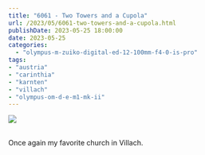 ```yaml
---
title: "6061 - Two Towers and a Cupola"
url: /2023/05/6061-two-towers-and-a-cupola.html
publishDate: 2023-05-25 18:00:00
date: 2023-05-25
categories:
  - "olympus-m-zuiko-digital-ed-12-100mm-f4-0-is-pro"
tags:
- "austria"
- "carinthia"
- "karnten"
- "villach"
- "olympus-om-d-e-m1-mk-ii"
---
```

<div class="container">
<div class="center"><a target="_blank" href="https://d25zfm9zpd7gm5.cloudfront.net/1200x1200/2020/20200119_152249_lr.jpg"><img class="webfeedsFeaturedVisual" src="https://d25zfm9zpd7gm5.cloudfront.net/0600x0600/2020/20200119_152249_lr.jpg" /></a></div>
</div>
<br />

Once again my favorite church in Villach.
